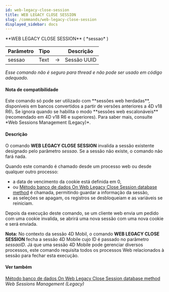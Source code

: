 ```yaml
---
id: web-legacy-close-session
title: WEB LEGACY CLOSE SESSION
slug: /commands/web-legacy-close-session
displayed_sidebar: docs
---
```


<!--REF #_command_.WEB LEGACY CLOSE SESSION.Syntax-->**WEB LEGACY CLOSE SESSION** ( *sessao* )<!-- END REF-->
<!--REF #_command_.WEB LEGACY CLOSE SESSION.Params-->
| Parâmetro | Tipo |  | Descrição |
| --- | --- | --- | --- |
| sessao | Text | &#8594;  | Sessão UUID |

<!-- END REF-->

*Esse comando não é seguro para thread e não pode ser usado em código adequado.*


#### Nota de compatibilidade 

<!--REF #_command_.WEB LEGACY CLOSE SESSION.Summary-->Este comando só pode ser utilizado com **sessões web herdadas**, disponíveis em bancos convertidos a partir de versões anteriores a 4D v18 R6\.<!-- END REF--> Se ignora quando se habilita o modo **sessões web escalonáveis** (recomendado em 4D v18 R6 e superiores). Para saber mais, consulte *Web Sessions Management (Legacy)*.

#### Descrição 

O comando **WEB LEGACY CLOSE SESSION** invalida a sessão existente designado pelo parâmetro *sessao*. Se a sessão não existe, o comando não fará nada.  
  
Quando este comando é chamado desde um processo web ou desde qualquer outro processo:

* a data de vencimento da cookie está definida em 0,
* ou [Método banco de dados On Web Legacy Close Session database method](metodo-banco-de-dados-on-web-legacy-close-session-database-method.md) é chamada, permitindo guardar a informação da sessão,
* as seleções se apagam, os registros se desbloqueiam e as variáveis se reiniciam.

Depois da execução deste comando, se um cliente web envia um pedido com uma cookie invalida, se abrirá uma nova sessão com uma nova cookie e será enviada.

**Nota:** No contexto da sessão 4D Mobil, o comando **WEB LEGACY CLOSE SESSION** fecha a sessão 4D Mobile cujo ID é passado no parâmetro *sessaoID*. Já que uma sessão 4D Mobile pode gerenciar diversos processos, este comando requisita todos os processos Web relacionados à sessão para fechar esta execução.

#### Ver também 

[Método banco de dados On Web Legacy Close Session database method](metodo-banco-de-dados-on-web-legacy-close-session-database-method.md)  
*Web Sessions Management (Legacy)*  